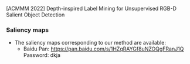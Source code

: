 [ACMMM 2022] Depth-inspired Label Mining for Unsupervised RGB-D Salient Object Detection

### Saliency maps
- The saliency maps corresponding to our method are available:
    - Baidu Pan: <https://pan.baidu.com/s/1HZqRAYGf8uNZOQgFRanJ1Q> Password: dkja
